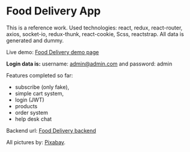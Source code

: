 # Food Delivery App

This is a reference work. Used technologies: react, redux, react-router, axios, socket-io, redux-thunk, react-cookie, Scss, reactstrap. All data is generated and dummy.

Live demo: [Food Delivery demo page](http://food.tomise20.hu/)

**Login data is:** username: admin@admin.com and password: admin

Features completed so far:

-   subscribe (only fake),
-   simple cart system,
-   login (JWT)
-   products
-   order system
-   help desk chat

Backend url: [Food Delivery backend](https://github.com/tomise20/fd-backend)

All pictures by: [Pixabay](https://pixabay.com/hu/).
